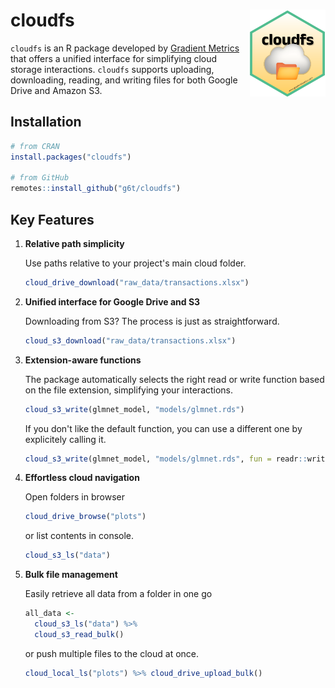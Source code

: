 # cloudfs <a href="https://g6t.github.io/cloudfs/"><img src="man/figures/logo.svg" align="right" height="139" alt="cloudfs website" /></a>
 
`cloudfs` is an R package developed by [Gradient
Metrics](https://www.gradientmetrics.com) that offers a unified interface for
simplifying cloud storage interactions. `cloudfs` supports uploading,
downloading, reading, and writing files for both Google Drive and Amazon S3.

## Installation

``` r
# from CRAN
install.packages("cloudfs")

# from GitHub
remotes::install_github("g6t/cloudfs")
```

## Key Features

1.  **Relative path simplicity**

    Use paths relative to your project's main cloud folder.

    ``` r
    cloud_drive_download("raw_data/transactions.xlsx")
    ```

2.  **Unified interface for Google Drive and S3**

    Downloading from S3? The process is just as straightforward.

    ``` r
    cloud_s3_download("raw_data/transactions.xlsx")
    ```

3.  **Extension-aware functions**

    The package automatically selects the right read or write function based on the file extension, simplifying your interactions.

    ``` r
    cloud_s3_write(glmnet_model, "models/glmnet.rds")
    ```

    If you don't like the default function, you can use a different one by explicitely calling it.

    ``` r
    cloud_s3_write(glmnet_model, "models/glmnet.rds", fun = readr::write_rds)
    ```

4.  **Effortless cloud navigation**

    Open folders in browser

    ``` r
    cloud_drive_browse("plots")
    ```

    or list contents in console.

    ``` r
    cloud_s3_ls("data")
    ```

5.  **Bulk file management**

    Easily retrieve all data from a folder in one go

    ``` r
    all_data <- 
      cloud_s3_ls("data") %>%
      cloud_s3_read_bulk()
    ```

    or push multiple files to the cloud at once.

    ``` r
    cloud_local_ls("plots") %>% cloud_drive_upload_bulk()
    ```
